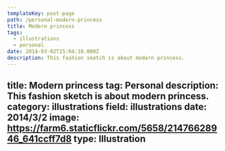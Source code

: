 ```yaml
---
templateKey: post-page
path: /personal-modern-princess
title: Modern princess
tags:
  - illustrations
  - personal
date: 2014-03-02T15:04:10.000Z
description: This fashion sketch is about modern princess.
---
```


title: Modern princess
tag: Personal
description: This fashion sketch is about modern princess.
category: illustrations
field: illustrations
date: 2014/3/2
image: https://farm6.staticflickr.com/5658/21476628946_641ccff7d8
type: Illustration
---
